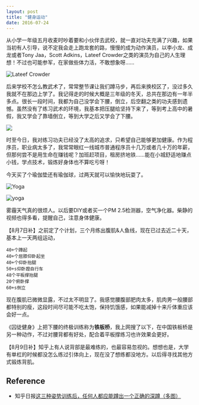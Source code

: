 ```yaml
---
layout: post
title: "健身运动"
date: 2016-07-24
---
```


从小学一年级五月收麦时吵着要和小伙伴去武校，就一直对功夫充满了兴趣，如果当初有人引导，说不定我会走上跑龙套的路，慢慢的成为动作演员，以李小龙、成龙或者Tony Jaa，Scott Adkins，Lateef Crowder之类的演员为自己的人生理想！不过也可能参军，在家做些体力活，不敢想象呀……

![Lateef Crowder](https://explorerlxz.github.io/images/Boyka-Scott-Adkins-vs-Lateef-Crowder-640x450.jpg)

后来学校不怎么教武术了，常常整节课让我们蹲马步，再后来换校区了，没过多久我就不在那边上学了。我记得走的时候大概是三年级的冬天，总共在那边有一年半多点。很长一段时间，我都为自己没学会下腰，倒立，后空翻之类的功夫感到遗憾。虽然没有了练习武术的环境，我基本把压腿给坚持下来了，等到考上高中的暑假，我又学会了靠墙倒立，等到大学之后又学会了下腰。

![](https://explorerlxz.github.io/images/200691913424696.jpg)

时至今日，我对练习功夫已经没了太高的追求，只希望自己能够更加健康。作为程序员，职业病太多了，我常常眼红一线城市普通程序员十几万或者几十万的年薪，但那何尝不是用生命在赚钱呢？加班赶项目，租房挤地铁……能在小城舒适地赚点小钱，学点技术，锻炼好身体也不算吃亏呀！

今天买了个瑜伽垫还有瑜伽球，过两天就可以愉快地玩耍了。

![Yoga](https://explorerlxz.github.io/images/yoga-153436_960_720.png)

![yoga](https://explorerlxz.github.io/images/yoga-silhouettes-set-1-image-1787Yoga_Silhouettes_Set_1_Preview.jpg)

雾霾天气真的很烦人。以后要DIY或者买一个PM 2.5检测器，空气净化器。柴静的视频也得多看，提醒自己，注意身体健康。

【8月7日补】之前定了个计划，三个月练出腹肌&人鱼线，现在已过去近二十天，基本上一天两组运动，

```
40+个蹲起
40+个屈膝仰卧起坐
40+个仰卧抬腿
50+s仰卧蹬自行车
48个平板撑抬腿
20个俯卧撑
60+s倒立
```

现在腹肌已微微显露，不过太不明显了。我感觉腰腹部肥肉太多，肌肉男一般腰部都特别的瘦，这段时间尽可能不吃太饱，保持饥饿感，如果能减掉十来斤体重应该会好一点。

《囚徒健身》上把下腰的终极训练称为**铁板桥**，我上网搜了以下，在中国铁板桥是另一种动作，不过对腰背都有好处，配合着平板撑练习也许效果会更好。

【8月9日补】知乎上有人说背部是最难练的，也最容易忽视的。想想也是，大学有单杠的时候都没怎么练过引体向上，现在没了想练都没地方。以后得寻找其他方式锻炼背肌。


## Reference

- 知乎日报[这三种姿势训练后，任何人都应能蹲出一个正确的深蹲（多图）](http://daily.zhihu.com/story/4375275)
